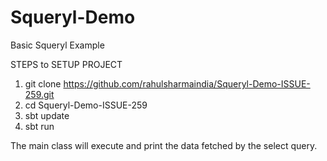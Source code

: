 # Squeryl-Demo
Basic Squeryl Example

STEPS to SETUP PROJECT

1. git clone https://github.com/rahulsharmaindia/Squeryl-Demo-ISSUE-259.git
2. cd Squeryl-Demo-ISSUE-259
3. sbt update
4. sbt run

The main class will execute and print the data fetched by the select query.
